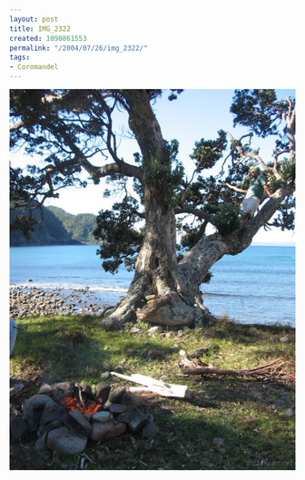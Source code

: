 ```yaml
---
layout: post
title: IMG_2322
created: 1090861553
permalink: "/2004/07/26/img_2322/"
tags:
- Coromandel
---
```


<img src="/image/images/img_2322-778.jpg"/>

